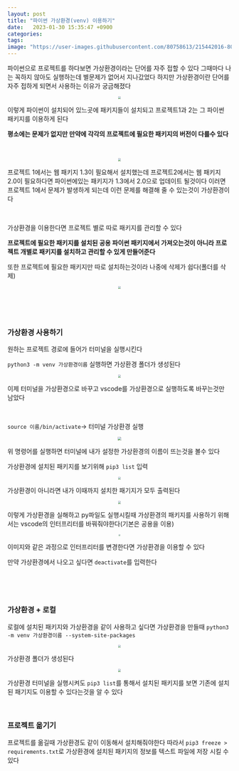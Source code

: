 ```yaml
---
layout: post
title: "파이썬 가상환경(venv) 이용하기"
date:   2023-01-30 15:35:47 +0900
categories:
tags: 
image: "https://user-images.githubusercontent.com/80758613/215442016-803394a3-c2fb-47e9-b4c6-415850036746.png"
---
```


파이썬으로 프로젝트를 하다보면 가상환경이라는 단어를 자주 접할 수 있다 그때마다 나는 꼭하지 않아도 실행하는데 별문제가 없어서 지나갔었다 하지만  가상환경이란 단어를 자주 접하게 되면서 사용하는 이유가 궁금해졌다

<center>
<img src="https://user-images.githubusercontent.com/80758613/215442016-803394a3-c2fb-47e9-b4c6-415850036746.png" style="zoom:40%;">
</center>

이렇게 파이썬이 설치되어 있느곳에 패키지들이 설치되고 프로젝트1과 2는 그 파이썬 패키지를 이용하게 된다

**평소에는 문제가 없지만 만약에 각각의 프로젝트에 필요한 패키지의 버전이 다를수 있다**

&nbsp;

<center>
<img src="https://user-images.githubusercontent.com/80758613/215445027-5cf2eb1d-f05f-4039-aaca-9dc314d0e6da.png" style="zoom:40%;">
</center>

프로젝트 1에서는 웹 패키지 1.3이 필요해서 설치했는데 프로젝트2에서는 웹 패키지 2.0이 필요하다면 파이썬에있는 패키지가 1.3에서 2.0으로 업데이트 될것이다 이러면 프로젝트 1에서 문제가 발생하게 되는데 이런 문제를 해결해 줄 수 있는것이 가상환경이다

&nbsp;

가상환경을 이용한다면 프로젝트 별로 따로 패키지를 관리할 수 있다

**프로젝트에 필요한 패키지를  설치된 공용 파이썬 패키지에서 가져오는것이 아니라 프로젝트 개별로 패키지를 설치하고 관리할 수 있게 만들어준다**

또한 프로젝트에 필요한 패키지만 따로 설치하는것이라 나중에 삭제가 쉽다(폴더를 삭제)

<center>
<img src="https://user-images.githubusercontent.com/80758613/215445389-ec0c83d2-a0c0-490f-956c-46531fcc0727.png" style="zoom:40%;">
</center>

&nbsp;

&nbsp;

### 가상환경 사용하기

원하는 프로젝트 경로에 들어가 터미널을 실행시킨다

`python3 -m venv 가상환경이름` 실행하면 가상환경 폴더가 생성된다

<center>
<img src="https://user-images.githubusercontent.com/80758613/215447712-1ac07196-1906-4f62-9309-f4187e78dea3.png" style="zoom:40%;">
</center>

이제 터미널을 가상환경으로 바꾸고 vscode를 가상환경으로 실행하도록 바꾸는것만 남았다

&nbsp;

`source 이름/bin/activate`-> 터미널 가상환경 실행

<center>
<img src="https://user-images.githubusercontent.com/80758613/215448493-685d3ff0-7ac7-4f38-bb45-f09eedca94a5.png" style="zoom:50%;">
</center>

위 명령어를 실행하면 터미널에 내가 설정한 가상환경의 이름이 뜨는것을 볼수 있다

가상환경에 설치된 패키지를 보기위해 `pip3 list` 입력

<center>
<img src="https://user-images.githubusercontent.com/80758613/215448840-377fe94f-c50b-4075-9eee-1e3509ce0731.png" style="zoom:40%;">
</center>

가상환경이 아니라면 내가 이때까지 설치한 패기지가 모두 출력된다

<center>
<img src="https://user-images.githubusercontent.com/80758613/215449165-b68e0aa5-c4f1-4599-b99a-0c8ed36ac5f3.png" style="zoom:40%;">
</center>

이렇게 가상환경을 실해하고 py파일도 실행시킬때 가상환경의 패키지를 사용하기 위해서는 vscode의 인터프리터를 바꿔줘야한다(기본은 공용을 이용)

<center>
<img src="https://user-images.githubusercontent.com/80758613/215450079-5d490126-d103-4575-819b-dca841af6101.png" style="zoom:30%;">
</center>

이미지와 같은 과정으로 인터프리터를 변경한다면 가상환경을 이용할 수 있다

만약 가상환경에서 나오고 싶다면 `deactivate`를 입력한다

&nbsp;

&nbsp;

### 가상환경 + 로컬

로컬에 설치된 패키지와 가상환경을 같이 사용하고 싶다면 가상환경을 만들때 `python3 -m venv 가상환경이름 --system-site-packages`

<center>
<img src="https://user-images.githubusercontent.com/80758613/215451148-1d7ea3e0-40ac-49f6-a4cf-a26d49ebf68c.png" style="zoom:40%;">
</center>

가상환경 폴더가 생성된다

<center>
<img src="https://user-images.githubusercontent.com/80758613/215451592-570f252b-c3e7-4003-ae30-321fb4f37f5c.png" style="zoom:40%;">
</center>

가상환경 터미널을 실행시켜도 `pip3 list`를 통해서 설치된 패키지를 보면 기존에 설치된 패기지도 이용할 수 있다는것을 알 수 있다

&nbsp;

### 프로젝트 옮기기

프로젝트를 옮길때 가상환경도 같이 이동해서 설치해줘야한다 따라서 `pip3 freeze > requirements.txt`로 가상환경에 설치된 패키지의 정보를 텍스트 파일에 저장 시킬 수 있다
